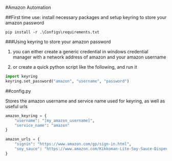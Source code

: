#Amazon Automation

##First time use:
install necessary packages and setup keyring to store your amazon password

```shell
pip install -r .\Configs\requirements.txt
```
###Using keyring to store your amazon password

1) you can either create a generic credential in windows credential manager with a network address of
amazon and your amazon username

2) or create a quick python script like the following, and run it

```python
import keyring
keyring.set_password("amazon", "username", "password")
```

##config.py

Stores the amazon username and service name used for keyring, as well as useful urls

```python
amazon_keyring = {
    "username": "[my_amazon_username]",
    "service_name": "amazon"
}

amazon_urls = {
    "signin": "https://www.amazon.com/gp/sign-in.html",
    "soy_sauce": "https://www.amazon.com/Kikkoman-Lite-Soy-Sauce-Dispenser/dp/B00KPSPP48/ref=sr_1_9?dchild=1&keywords=soy_sauce&qid=1619588475&sr=8-9",
}
```